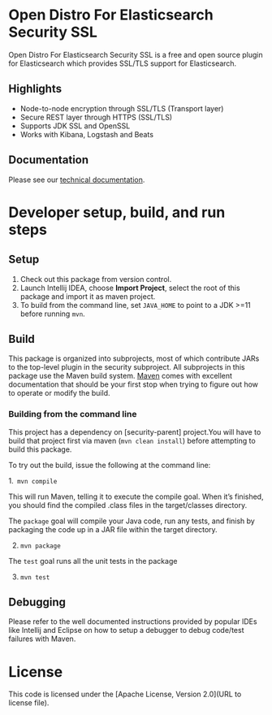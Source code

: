 # Open Distro For Elasticsearch Security SSL

Open Distro For Elasticsearch Security SSL is a free and open source plugin for Elasticsearch which provides SSL/TLS support for Elasticsearch. 

## Highlights

* Node-to-node encryption through SSL/TLS (Transport layer)
* Secure REST layer through HTTPS (SSL/TLS)
* Supports JDK SSL and OpenSSL
* Works with Kibana, Logstash and Beats

## Documentation

Please see our [technical documentation](https://opendistro.github.io/for-elasticsearch-docs/).

# Developer setup, build, and run steps


## Setup

1. Check out this package from version control.
1. Launch Intellij IDEA, choose **Import Project**,  select the root of this package and import it as maven project. 
1. To build from the command line, set `JAVA_HOME` to point to a JDK >=11 before running `mvn`.


## Build

This package is organized into subprojects, most of which contribute JARs to the top-level plugin in the security subproject. All subprojects in this package use the Maven build system. [Maven](https://maven.apache.org/guides/index.html) comes with excellent documentation that should be your first stop when trying to figure out how to operate or modify the build.

### Building from the command line
This project has a dependency on [security-parent] project.You will have to build that project first via maven (`mvn clean install`) before attempting to build this package.

To try out the build, issue the following at the command line:

1.` mvn compile`

This will run Maven, telling it to execute the compile goal. When it’s finished, you should find the compiled .class files in the target/classes directory.

The `package` goal will compile your Java code, run any tests, and finish by packaging the code up in a JAR file within the target directory.

2. `mvn package`

The `test` goal runs all the unit tests in the package

3. `mvn test`

## Debugging

Please refer to the well documented instructions provided by popular IDEs like Intellij and Eclipse on how to setup a debugger to debug code/test failures with Maven.


# License

This code is licensed under the [Apache License, Version 2.0](URL to license file).

